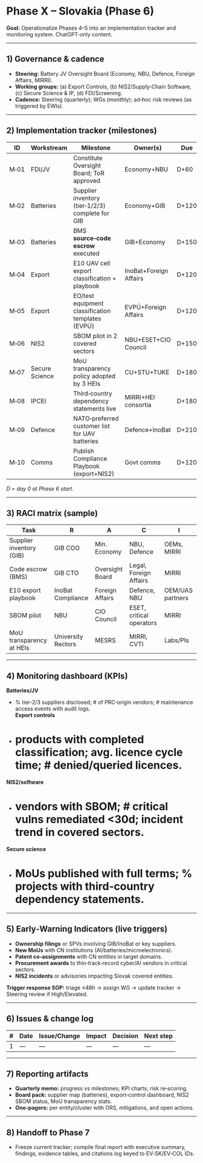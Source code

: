 # Phase X – Slovakia (Phase 6)

**Goal:** Operationalize Phases 4–5 into an implementation tracker and monitoring system. ChatGPT‑only content.

---

## 1) Governance & cadence

- **Steering:** Battery JV Oversight Board (Economy, NBU, Defence, Foreign Affairs, MIRRI).  
- **Working groups:** (a) Export Controls, (b) NIS2/Supply‑Chain Software, (c) Secure Science & IP, (d) FDI/Screening.  
- **Cadence:** Steering (quarterly); WGs (monthly); ad‑hoc risk reviews (as triggered by EWIs).

---

## 2) Implementation tracker (milestones)

| ID | Workstream | Milestone | Owner(s) | Due | Status | Evidence refs |
|---|---|---|---|---|---|---|
| M‑01 | FDI/JV | Constitute Oversight Board; ToR approved | Economy+NBU | D+60 | Open | EV‑COL‑0001/0002 |
| M‑02 | Batteries | Supplier inventory (tier‑1/2/3) complete for GIB | Economy+GIB | D+120 | Open | EV‑SK‑0001/0038/0039 |
| M‑03 | Batteries | BMS **source‑code escrow** executed | GIB+Economy | D+150 | Open | EV‑COL‑0001 |
| M‑04 | Export | E10 UAV cell export classification + playbook | InoBat+Foreign Affairs | D+120 | Open | EV‑SK‑0003/0012 |
| M‑05 | Export | EO/test equipment classification templates (EVPÚ) | EVPÚ+Foreign Affairs | D+120 | Open | EV‑SK‑0019/0036 |
| M‑06 | NIS2 | SBOM pilot in 2 covered sectors | NBU+ESET+CIO Council | D+150 | Open | EV‑SK‑0020/0033/0034 |
| M‑07 | Secure Science | MoU transparency policy adopted by 3 HEIs | CU+STU+TUKE | D+180 | Open | EV‑COL‑0007/0028 |
| M‑08 | IPCEI | Third‑country dependency statements live | MIRRI+HEI consortia | D+180 | Open | EV‑SK‑0010/0011/0023/0024 |
| M‑09 | Defence | NATO‑preferred customer list for UAV batteries | Defence+InoBat | D+210 | Open | EV‑SK‑0003 |
| M‑10 | Comms | Publish Compliance Playbook (export+NIS2) | Govt comms | D+120 | Open | cross‑refs |

*D = day 0 at Phase 6 start.*

---

## 3) RACI matrix (sample)

| Task | R | A | C | I |
|---|---|---|---|---|
| Supplier inventory (GIB) | GIB COO | Min. Economy | NBU, Defence | OEMs, MIRRI |
| Code escrow (BMS) | GIB CTO | Oversight Board | Legal, Foreign Affairs | MIRRI |
| E10 export playbook | InoBat Compliance | Foreign Affairs | Defence, NBU | OEM/UAS partners |
| SBOM pilot | NBU | CIO Council | ESET, critical operators | MIRRI |
| MoU transparency at HEIs | University Rectors | MESRS | MIRRI, CVTI | Labs/PIs |

---

## 4) Monitoring dashboard (KPIs)

**Batteries/JV**  
- % tier‑2/3 suppliers disclosed; # of PRC‑origin vendors; # maintenance access events with audit logs.  
**Export controls**  
- # products with completed classification; avg. licence cycle time; # denied/queried licences.  
**NIS2/software**  
- # vendors with SBOM; # critical vulns remediated <30d; incident trend in covered sectors.  
**Secure science**  
- # MoUs published with full terms; % projects with third‑country dependency statements.

---

## 5) Early‑Warning Indicators (live triggers)

- **Ownership filings** or SPVs involving GIB/InoBat or key suppliers.  
- **New MoUs** with CN institutions (AI/batteries/microelectronics).  
- **Patent co‑assignments** with CN entities in target domains.  
- **Procurement awards** to thin‑track‑record cyber/AI vendors in critical sectors.  
- **NIS2 incidents** or advisories impacting Slovak covered entities.

**Trigger response SOP:** triage ≤48h → assign WG → update tracker → Steering review if High/Elevated.

---

## 6) Issues & change log

| # | Date | Issue/Change | Impact | Decision | Next step |
|---|---|---|---|---|---|
| 1 | — | — | — | — | — |

---

## 7) Reporting artifacts

- **Quarterly memo:** progress vs milestones; KPI charts; risk re‑scoring.  
- **Board pack:** supplier map (batteries), export‑control dashboard, NIS2 SBOM status, MoU transparency stats.  
- **One‑pagers:** per entity/cluster with ORS, mitigations, and open actions.

---

## 8) Handoff to Phase 7

- Freeze current tracker; compile final report with executive summary, findings, evidence tables, and citations log keyed to EV‑SK/EV‑COL IDs.